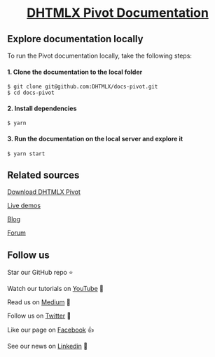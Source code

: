 <h1 align="center"><a href="https://docs-next.dhtmlx.com/pivot/">DHTMLX Pivot Documentation</a></h1>

## Explore documentation locally

To run the Pivot documentation locally, take the following steps:

#### 1. Clone the documentation to the local folder

```
$ git clone git@github.com:DHTMLX/docs-pivot.git
$ cd docs-pivot
```

#### 2. Install dependencies

```
$ yarn
```

#### 3. Run the documentation on the local server and explore it

```
$ yarn start
```

## Related sources

[Download DHTMLX Pivot](https://dhtmlx.com/docs/products/dhtmlxPivot/download.shtml)

[Live demos](https://snippet.dhtmlx.com/)

[Blog](https://dhtmlx.com/blog/)

[Forum](https://forum.dhtmlx.com/)

## Follow us

Star our GitHub repo :star:

Watch our tutorials on [YouTube](https://www.youtube.com/user/dhtmlx/videos) :eyes:

Read us on [Medium](https://medium.com/@dhtmlx) :newspaper:

Follow us on [Twitter](https://twitter.com/dhtmlx) :feet:

Like our page on [Facebook](https://www.facebook.com/dhtmlx/) :thumbsup:

See our news on [Linkedin](https://www.linkedin.com/groups/3345009/) :mega:
